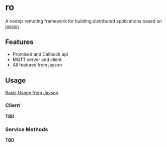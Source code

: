 ro
==

A nodejs remoting framework for building distributed applications based on [jayson](https://github.com/tedeh/jayson)

## Features

* Promised and Callback api
* MQTT server and client
* All features from jayson

## Usage

[Basic Usage from Jayson](https://github.com/tedeh/jayson/blob/master/README.md)

### Client

__TBD__

### Service Methods

__TBD__

